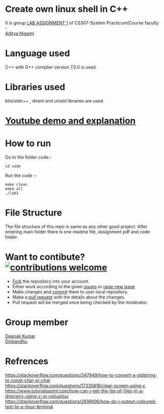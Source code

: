 # Create own linux shell in C++
It is group [LAB ASSIGNMENT 1](/CS307_Assignment_1__2020__OS.pdf) of CS307-System Practicum(Course faculty - 	
[Aditya Nigam](https://faculty.iitmandi.ac.in/~aditya/)). </br>

# Language used
C++ with G++ complier version 7.5.0 is used.

# Libraries used
bits/stdc++ , dirent and unistd libraries are used.

# [Youtube demo and explanation](https://youtu.be/ghlSUnWvPHU)

# How to run
Go to the folder code:-

    cd code

Run the code :-

    make clean
    make all
    ./lab1

# File Structure
The file structure of this repo is same as any other good project. After entering main folder there is one readme file, assignment pdf and code folder.

# Want to contibute? [![contributions welcome](https://img.shields.io/badge/contributions-welcome-brightgreen.svg?style=flat)](https://github.com/PS-Ddevil/Time-table-assist-tool/issues)
* [Fork](https://help.github.com/en/github/getting-started-with-github/fork-a-repo) the repository into your account.
* Either work according to the given [issues](https://github.com/PS-Ddevil/Time-table-assist-tool/issues) or [raise new issue](https://github.com/PS-Ddevil/Time-table-assist-tool/issues/new)
* Make changes and [commit](https://help.github.com/en/desktop/contributing-to-projects/committing-and-reviewing-changes-to-your-project) them to user local repository.
* Make a [pull request](https://help.github.com/en/github/collaborating-with-issues-and-pull-requests/creating-a-pull-request) with the details about the changes.
* Pull request will be merged once being checked by the moderator.

# Group member
[Deepak Kumar](https://github.com/deepakjnv880)  
[Dinbandhu](https://github.com/deepakjnv880)  

# Refrences
https://stackoverflow.com/questions/347949/how-to-convert-a-stdstring-to-const-char-or-char  
https://stackoverflow.com/questions/17335816/clear-screen-using-c  
https://www.tutorialspoint.com/how-can-i-get-the-list-of-files-in-a-directory-using-c-or-cplusplus  
https://stackoverflow.com/questions/2616906/how-do-i-output-coloured-text-to-a-linux-terminal  
